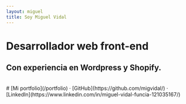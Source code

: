 ```yaml
---
layout: miguel
title: Soy Miguel Vidal
---
```



# Desarrollador web front-end
## Con experiencia en <span class="wp-color">Wordpress</span> y <span class="shopify-color">Shopify</span>.

<br>
# [Mi portfolio](/portfolio) · [GitHub](https://github.com/migvidal/) · [LinkedIn](https://www.linkedin.com/in/miguel-vidal-funcia-121035167/)